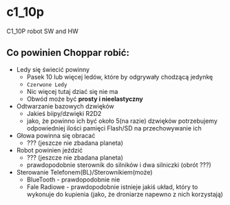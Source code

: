 # c1_10p
C1_10P robot SW and HW

## Co powinien Choppar robić:
- Ledy się świecić powinny 
  - Pasek 10 lub więcej ledów, które by odgrywały chodzącą jedynkę
  - `Czerwone Ledy`
  - Nic więcej tutaj dziać się nie ma
  - Obwód może być **prosty i nieelastyczny**
- Odtwarzanie bazowych dzwięków
  - Jakieś biipy/dzwięki R2D2
  - jako, że powinno ich być około 5(na razie) dzwięków potrzebujemy odpowiedniej ilości pamięci Flash/SD na przechowywanie ich
- Głowa powinna się obracać
  - ??? (jeszcze nie zbadana planeta)
- Robot powinien jeździć
  - ??? (jeszcze nie zbadana planeta)
  - prawdopodobnie sterownik do silników i dwa silniczki (obrót ???)
- Sterowanie Telefonem(BL)/Sterownikiem(może)
  - BlueTooth - prawdopodobnie nie 
  - Fale Radiowe - prawdopodobnie istnieje jakiś układ, który to wykonuje do kupienia (jako, że droniarze napewno z nich korzystają)


